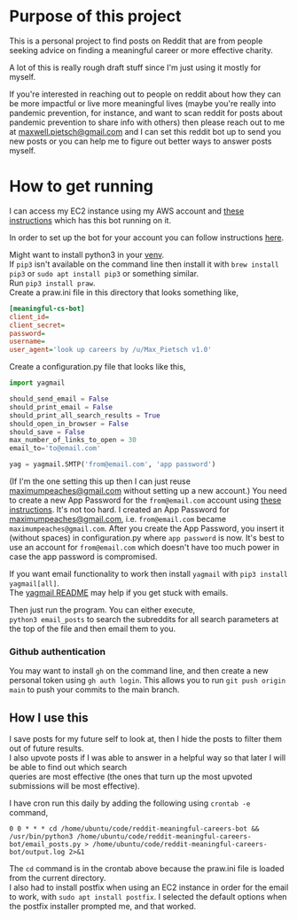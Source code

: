# Purpose of this project

This is a personal project to find posts on Reddit that are from people seeking advice on finding a meaningful career or more effective charity.

A lot of this is really rough draft stuff since I'm just using it mostly for myself.

If you're interested in reaching out to people on reddit about how they can be more impactful or live more meaningful lives (maybe you're really into pandemic prevention, for instance, and want to scan reddit for posts about pandemic prevention to share info with others) then please reach out to me at maxwell.pietsch@gmail.com and I can set this reddit bot up to send you new posts or you can help me to figure out better ways to answer posts myself.

# How to get running

I can access my EC2 instance using my AWS account and [these instructions](https://docs.google.com/document/d/1VNgxYC3Xxcf0tzRThDEE2TUG6_OtVBFB9tppjFUAmtQ/edit) which has this bot running on it.

In order to set up the bot for your account you can follow instructions [here](https://github.com/reddit-archive/reddit/wiki/OAuth2-Quick-Start-Example#first-steps).

Might want to install python3 in your [venv](https://docs.python.org/3/tutorial/venv.html).  
If `pip3` isn't available on the command line then install it with `brew install pip3` or `sudo apt install pip3` or something similar.  
Run `pip3 install praw`.  
Create a praw.ini file in this directory that looks something like,

```ini
[meaningful-cs-bot]
client_id=
client_secret=
password=
username=
user_agent='look up careers by /u/Max_Pietsch v1.0'
```

Create a configuration.py file that looks like this,

```python
import yagmail

should_send_email = False
should_print_email = False
should_print_all_search_results = True
should_open_in_browser = False
should_save = False
max_number_of_links_to_open = 30
email_to='to@email.com'

yag = yagmail.SMTP('from@email.com', 'app password')
```

(If I'm the one setting this up then I can just reuse maximumpeaches@gmail.com without setting up a new account.) You need to create a new App Password for the `from@email.com` account using [these instructions](https://support.google.com/accounts/answer/185833). It's not too hard. I created an App Password for maximumpeaches@gmail.com, i.e. `from@email.com` became `maximumpeaches@gmail.com`. After you create the App Password, you insert it (without spaces) in configuration.py where `app password` is now. It's best to use an account for `from@email.com` which doesn't have too much power in case the app password is compromised.

If you want email functionality to work then install `yagmail` with `pip3 install yagmail[all]`.  
The [yagmail README](https://github.com/kootenpv/yagmail) may help if you get stuck with emails.

Then just run the program. You can either execute,  
`python3 email_posts` to search the subreddits for all search parameters at the top of the file and then email them to you.

### Github authentication

You may want to install `gh` on the command line, and then create a new personal token using `gh auth login`. This allows you to run `git push origin main` to push your commits to the main branch.

## How I use this

I save posts for my future self to look at, then I hide the posts to filter them out of future results.  
I also upvote posts if I was able to answer in a helpful way so that later I will be able to find out which search  
queries are most effective (the ones that turn up the most upvoted submissions will be most effective).

I have cron run this daily by adding the following using `crontab -e` command,

```
0 0 * * * cd /home/ubuntu/code/reddit-meaningful-careers-bot && /usr/bin/python3 /home/ubuntu/code/reddit-meaningful-careers-bot/email_posts.py > /home/ubuntu/code/reddit-meaningful-careers-bot/output.log 2>&1
```

The `cd` command is in the crontab above because the praw.ini file is loaded from the current directory.  
I also had to install postfix when using an EC2 instance in order for the email to work, with `sudo apt install postfix`. I selected the default options when the postfix installer prompted me, and that worked.
